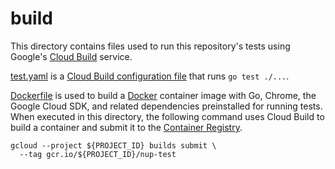 # build

This directory contains files used to run this repository's tests using Google's
[Cloud Build] service.

[test.yaml](./test.yaml) is a [Cloud Build configuration file] that runs
`go test ./...`.

[Dockerfile](./Dockerfile) is used to build a [Docker] container image with Go,
Chrome, the Google Cloud SDK, and related dependencies preinstalled for running
tests. When executed in this directory, the following command uses Cloud Build
to build a container and submit it to the [Container Registry].

```
gcloud --project ${PROJECT_ID} builds submit \
  --tag gcr.io/${PROJECT_ID}/nup-test
```

[Cloud Build]: https://cloud.google.com/build
[Cloud Build configuration file]: https://cloud.google.com/build/docs/build-config-file-schema
[Docker]: https://www.docker.com/
[Container Registry]: https://cloud.google.com/container-registry
